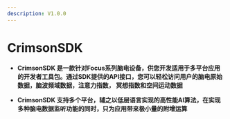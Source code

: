 ```yaml
---
description: V1.0.0
---
```


# CrimsonSDK

- **CrimsonSDK 是一款针对Focus系列脑电设备，供您开发适用于多平台应用的开发者工具包。通过SDK提供的API接⼝，您可以轻松访问⽤户的脑电原始数据，脑波频域数据，注意⼒指数， 冥想指数和空间运动数据**

- **CrimsonSDK ⽀持多个平台，辅之以低层语⾔实现的⾼性能AI算法，在实现多种脑电数据监听功能的同时，只为应用带来极⼩量的附增运算**
